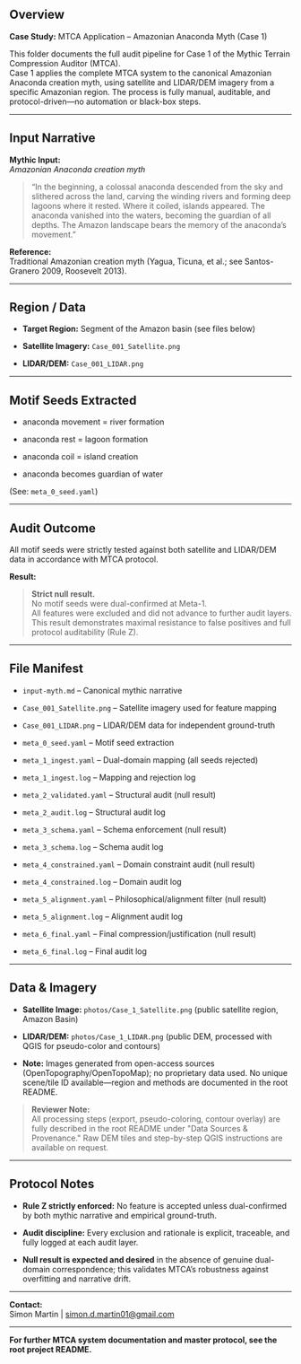 ## Overview

**Case Study:** MTCA Application – Amazonian Anaconda Myth (Case 1)

This folder documents the full audit pipeline for Case 1 of the Mythic Terrain Compression Auditor (MTCA).  
Case 1 applies the complete MTCA system to the canonical Amazonian Anaconda creation myth, using satellite and LIDAR/DEM imagery from a specific Amazonian region. The process is fully manual, auditable, and protocol-driven—no automation or black-box steps.

---

## Input Narrative

**Mythic Input:**  
_Amazonian Anaconda creation myth_

> “In the beginning, a colossal anaconda descended from the sky and slithered across the land, carving the winding rivers and forming deep lagoons where it rested. Where it coiled, islands appeared. The anaconda vanished into the waters, becoming the guardian of all depths. The Amazon landscape bears the memory of the anaconda’s movement.”

**Reference:**  
Traditional Amazonian creation myth (Yagua, Ticuna, et al.; see Santos-Granero 2009, Roosevelt 2013).

---

## Region / Data

- **Target Region:** Segment of the Amazon basin (see files below)
    
- **Satellite Imagery:** `Case_001_Satellite.png`
    
- **LIDAR/DEM:** `Case_001_LIDAR.png`
    

---

## Motif Seeds Extracted

- anaconda movement = river formation
    
- anaconda rest = lagoon formation
    
- anaconda coil = island creation
    
- anaconda becomes guardian of water
    

(See: `meta_0_seed.yaml`)

---

## Audit Outcome

All motif seeds were strictly tested against both satellite and LIDAR/DEM data in accordance with MTCA protocol.

**Result:**

> **Strict null result.**  
> No motif seeds were dual-confirmed at Meta-1.  
> All features were excluded and did not advance to further audit layers.  
> This result demonstrates maximal resistance to false positives and full protocol auditability (Rule Z).

---

## File Manifest

- `input-myth.md` – Canonical mythic narrative
    
- `Case_001_Satellite.png` – Satellite imagery used for feature mapping
    
- `Case_001_LIDAR.png` – LIDAR/DEM data for independent ground-truth
    
- `meta_0_seed.yaml` – Motif seed extraction
    
- `meta_1_ingest.yaml` – Dual-domain mapping (all seeds rejected)
    
- `meta_1_ingest.log` – Mapping and rejection log
    
- `meta_2_validated.yaml` – Structural audit (null result)
    
- `meta_2_audit.log` – Structural audit log
    
- `meta_3_schema.yaml` – Schema enforcement (null result)
    
- `meta_3_schema.log` – Schema audit log
    
- `meta_4_constrained.yaml` – Domain constraint audit (null result)
    
- `meta_4_constrained.log` – Domain audit log
    
- `meta_5_alignment.yaml` – Philosophical/alignment filter (null result)
    
- `meta_5_alignment.log` – Alignment audit log
    
- `meta_6_final.yaml` – Final compression/justification (null result)
    
- `meta_6_final.log` – Final audit log
    

---

## Data & Imagery

- **Satellite Image:** `photos/Case_1_Satellite.png` (public satellite region, Amazon Basin)
    
- **LIDAR/DEM:** `photos/Case_1_LIDAR.png` (public DEM, processed with QGIS for pseudo-color and contours)
    
- **Note:** Images generated from open-access sources (OpenTopography/OpenTopoMap); no proprietary data used. No unique scene/tile ID available—region and methods are documented in the root README.
    

> **Reviewer Note:**  
> All processing steps (export, pseudo-coloring, contour overlay) are fully described in the root README under "Data Sources & Provenance." Raw DEM tiles and step-by-step QGIS instructions are available on request.

---

## Protocol Notes

- **Rule Z strictly enforced:** No feature is accepted unless dual-confirmed by both mythic narrative and empirical ground-truth.
    
- **Audit discipline:** Every exclusion and rationale is explicit, traceable, and fully logged at each audit layer.
    
- **Null result is expected and desired** in the absence of genuine dual-domain correspondence; this validates MTCA’s robustness against overfitting and narrative drift.
    

---

**Contact:**  
Simon Martin | simon.d.martin01@gmail.com

---

**For further MTCA system documentation and master protocol, see the root project README.**
